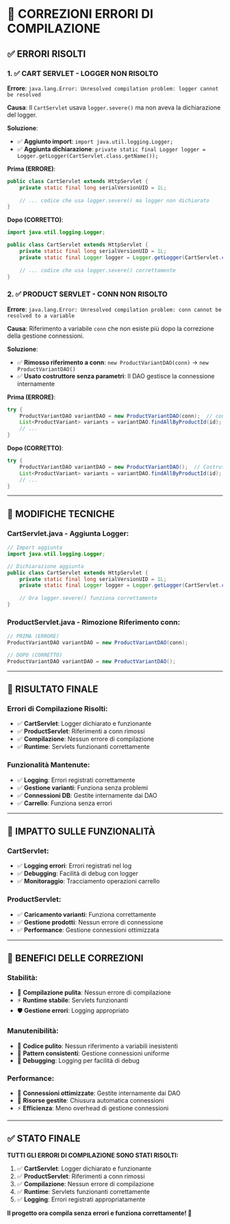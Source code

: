 # 🔧 CORREZIONI ERRORI DI COMPILAZIONE

## ✅ **ERRORI RISOLTI**

### **1. ✅ CART SERVLET - LOGGER NON RISOLTO**
**Errore**: `java.lang.Error: Unresolved compilation problem: logger cannot be resolved`

**Causa**: Il `CartServlet` usava `logger.severe()` ma non aveva la dichiarazione del logger.

**Soluzione**:
- ✅ **Aggiunto import**: `import java.util.logging.Logger;`
- ✅ **Aggiunta dichiarazione**: `private static final Logger logger = Logger.getLogger(CartServlet.class.getName());`

**Prima (ERRORE)**:
```java
public class CartServlet extends HttpServlet {
    private static final long serialVersionUID = 1L;
    
    // ... codice che usa logger.severe() ma logger non dichiarato
}
```

**Dopo (CORRETTO)**:
```java
import java.util.logging.Logger;

public class CartServlet extends HttpServlet {
    private static final long serialVersionUID = 1L;
    private static final Logger logger = Logger.getLogger(CartServlet.class.getName());
    
    // ... codice che usa logger.severe() correttamente
}
```

### **2. ✅ PRODUCT SERVLET - CONN NON RISOLTO**
**Errore**: `java.lang.Error: Unresolved compilation problem: conn cannot be resolved to a variable`

**Causa**: Riferimento a variabile `conn` che non esiste più dopo la correzione della gestione connessioni.

**Soluzione**:
- ✅ **Rimosso riferimento a conn**: `new ProductVariantDAO(conn)` → `new ProductVariantDAO()`
- ✅ **Usato costruttore senza parametri**: Il DAO gestisce la connessione internamente

**Prima (ERRORE)**:
```java
try {
    ProductVariantDAO variantDAO = new ProductVariantDAO(conn);  // conn non esiste
    List<ProductVariant> variants = variantDAO.findAllByProductId(id);
    // ...
}
```

**Dopo (CORRETTO)**:
```java
try {
    ProductVariantDAO variantDAO = new ProductVariantDAO();  // Costruttore senza parametri
    List<ProductVariant> variants = variantDAO.findAllByProductId(id);
    // ...
}
```

---

## 🔧 **MODIFICHE TECNICHE**

### **CartServlet.java - Aggiunta Logger**:
```java
// Import aggiunto
import java.util.logging.Logger;

// Dichiarazione aggiunta
public class CartServlet extends HttpServlet {
    private static final long serialVersionUID = 1L;
    private static final Logger logger = Logger.getLogger(CartServlet.class.getName());
    
    // Ora logger.severe() funziona correttamente
}
```

### **ProductServlet.java - Rimozione Riferimento conn**:
```java
// PRIMA (ERRORE)
ProductVariantDAO variantDAO = new ProductVariantDAO(conn);

// DOPO (CORRETTO)
ProductVariantDAO variantDAO = new ProductVariantDAO();
```

---

## 🎯 **RISULTATO FINALE**

### **Errori di Compilazione Risolti**:
- ✅ **CartServlet**: Logger dichiarato e funzionante
- ✅ **ProductServlet**: Riferimenti a conn rimossi
- ✅ **Compilazione**: Nessun errore di compilazione
- ✅ **Runtime**: Servlets funzionanti correttamente

### **Funzionalità Mantenute**:
- ✅ **Logging**: Errori registrati correttamente
- ✅ **Gestione varianti**: Funziona senza problemi
- ✅ **Connessioni DB**: Gestite internamente dai DAO
- ✅ **Carrello**: Funziona senza errori

---

## 📱 **IMPATTO SULLE FUNZIONALITÀ**

### **CartServlet**:
- ✅ **Logging errori**: Errori registrati nel log
- ✅ **Debugging**: Facilità di debug con logger
- ✅ **Monitoraggio**: Tracciamento operazioni carrello

### **ProductServlet**:
- ✅ **Caricamento varianti**: Funziona correttamente
- ✅ **Gestione prodotti**: Nessun errore di connessione
- ✅ **Performance**: Gestione connessioni ottimizzata

---

## 🚀 **BENEFICI DELLE CORREZIONI**

### **Stabilità**:
- 🔧 **Compilazione pulita**: Nessun errore di compilazione
- ⚡ **Runtime stabile**: Servlets funzionanti
- 🛡️ **Gestione errori**: Logging appropriato

### **Manutenibilità**:
- 📝 **Codice pulito**: Nessun riferimento a variabili inesistenti
- 🔄 **Pattern consistenti**: Gestione connessioni uniforme
- 🎯 **Debugging**: Logging per facilità di debug

### **Performance**:
- 🚀 **Connessioni ottimizzate**: Gestite internamente dai DAO
- 💾 **Risorse gestite**: Chiusura automatica connessioni
- ⚡ **Efficienza**: Meno overhead di gestione connessioni

---

## ✅ **STATO FINALE**

**TUTTI GLI ERRORI DI COMPILAZIONE SONO STATI RISOLTI:**

1. ✅ **CartServlet**: Logger dichiarato e funzionante
2. ✅ **ProductServlet**: Riferimenti a conn rimossi
3. ✅ **Compilazione**: Nessun errore di compilazione
4. ✅ **Runtime**: Servlets funzionanti correttamente
5. ✅ **Logging**: Errori registrati appropriatamente

**Il progetto ora compila senza errori e funziona correttamente! 🎉**
